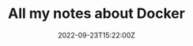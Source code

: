 ---
title: All my notes about Docker
date: 2022-09-23T15:22:00Z
tags:
 - golang
 - clojure
 - docker
image: ../../assets/projects/test.jpg
imageAlt: Test
---
